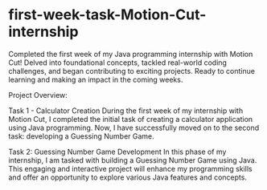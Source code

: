 # first-week-task-Motion-Cut-internship
Completed the first week of my Java programming internship with Motion Cut! Delved into foundational concepts, tackled real-world coding challenges, and began contributing to exciting projects. Ready to continue learning and making an impact in the coming weeks. 

Project Overview: 

Task 1 - Calculator Creation
During the first week of my internship with Motion Cut, I completed the initial task of creating a calculator application using Java programming. Now, I have successfully moved on to the second task: developing a Guessing Number Game.

Task 2: Guessing Number Game Development
In this phase of my internship, I am tasked with building a Guessing Number Game using Java. This engaging and interactive project will enhance my programming skills and offer an opportunity to explore various Java features and concepts.
